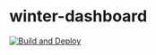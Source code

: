 # winter-dashboard
[![Build and Deploy](https://github.com/winter-studio/winter-dashboard-api/actions/workflows/main.yml/badge.svg)](https://github.com/winter-studio/winter-dashboard-api/actions/workflows/main.yml)
